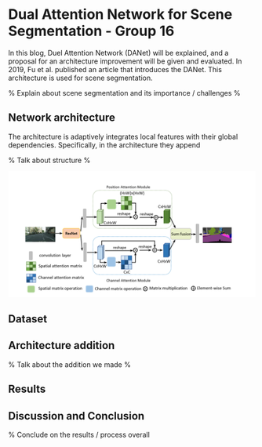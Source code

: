 # Dual Attention Network for Scene Segmentation - Group 16
In this blog, Duel Attention Network (DANet) will be explained, and a proposal for an architecture improvement will be given and evaluated. In 2019, Fu et al. published an article that introduces the DANet. This architecture is used for scene segmentation. 

% Explain about scene segmentation and its importance / challenges %


## Network architecture
 The architecture is adaptively integrates local features with their global dependencies. Specifically, in the architecture they append
 
 % Talk about structure %

![Image](cv-architecture.png)
<!-- <p align="center">
<img src= cv-architecture.png/ width=70% height=70%>
</p> -->

## Dataset

## Architecture addition
% Talk about the addition we made %


## Results


## Discussion and Conclusion

% Conclude on the results / process overall
